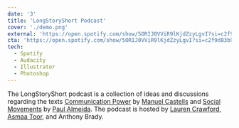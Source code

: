 ```yaml
---
date: '3'
title: 'LongStoryShort Podcast'
cover: './demo.png'
external: 'https://open.spotify.com/show/5ORIJ0VViR9lKjdZzyLgvI?si=c2f9d83b9b9f42ea&nd=1'
cta: 'https://open.spotify.com/show/5ORIJ0VViR9lKjdZzyLgvI?si=c2f9d83b9b9f42ea&nd=1'
tech:
  - Spotify
  - Audacity
  - Illustrator
  - Photoshop
---
```


The LongStoryShort podcast is a collection of ideas and discussions regarding the texts [Communication Power](https://books.google.ca/books/about/Communication_Power.html?id=3Q8oAAAAQBAJ&redir_esc=y) by [Manuel Castells](https://en.wikipedia.org/wiki/Manuel_Castells) and [Social Movements](https://www.google.ca/books/edition/Social_Movements/TI-BDwAAQBAJ?hl=en&gbpv=0) by [Paul Almeida](https://my.theopenscholar.com/palmeida). The podcast is hosted by [Lauren Crawford](https://www.linkedin.com/in/lauren-crawford-87bb68183?miniProfileUrn=urn%3Ali%3Afs_miniProfile%3AACoAACtrlN8BFtBmojdVGKnG-zjzlp9w7SYG5Mg&lipi=urn%3Ali%3Apage%3Ad_flagship3_search_srp_all%3B7KqwVYhTT8us5IDExb%2FAzQ%3D%3D), [Asmaa Toor](https://www.linkedin.com/in/asmaatoor?miniProfileUrn=urn%3Ali%3Afs_miniProfile%3AACoAACPUSGwB6ynAAhJ10pIYrRXY1jkY12V5OfA&lipi=urn%3Ali%3Apage%3Ad_flagship3_search_srp_all%3BxU7T5iyiQdabHHIEifIj%2Fg%3D%3D), and Anthony Brady.
